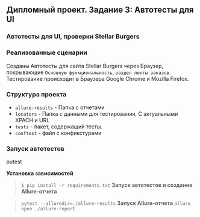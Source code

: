 ## Дипломный проект. Задание 3: Автотесты для UI

### Автотесты для UI, проверки Stellar Burgers

### Реализованные сценарии

Созданы Автотесты для сайта Stellar Burgers через Браузер, покрывающие `Основную функциональность`, `раздел ленты заказов`.
Тестирование происходит в Браузера Google Chrome и Mozilla Firefox. 

### Структура проекта
- `allure-results` - Папка с отчетами 
- `locators` - Папка с данными для тестирования, С актуальными XPACH и URL
- `tests` - пакет, содержащий тесты. 
- `conftest` - файл с конфикстурами
### Запуск автотестов
putest

**Установка зависимостей**

> `$ pip install -r requirements.txt`
**Запуск автотестов и создание Allure-отчета**

>  `pytest --alluredir=./allure-results`
**Запуск Allure-отчета**
   `allure open ./allure-report`